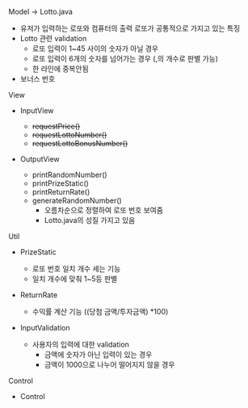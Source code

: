 Model → Lotto.java

- 유저가 입력하는 로또와 컴퓨터의 출력 로또가 공통적으로 가지고 있는 특징
- Lotto 관련 validation
  - 로또 입력이 1~45 사이의 숫자가 아닐 경우
  - 로또 입력이 6개의 숫자를 넘어가는 경우 (,의 개수로 판별 가능)
  - 한 라인에 중복안됨
- 보너스 번호

View

- InputView
    - ~~requestPrice()~~
    - ~~requestLottoNumber()~~
    - ~~requestLottoBonusNumber()~~

- OutputView
    - printRandomNumber()
    - printPrizeStatic()
    - printReturnRate()
    - generateRandomNumber()
      - 오름차순으로 정렬하여 로또 번호 보여줌
      - Lotto.java의 성질 가지고 있음

Util

- PrizeStatic
  - 로또 번호 일치 개수 세는 기능
  - 일치 개수에 맞춰 1~5등 판별

- ReturnRate
  - 수익률 계산 기능 ((당첨 금액/투자금액) *100)

- InputValidation
  - 사용자의 입력에 대한 validation
    - 금액에 숫자가 아닌 입력이 있는 경우
    - 금액이 1000으로 나누어 떨어지지 않을 경우


Control

- Control